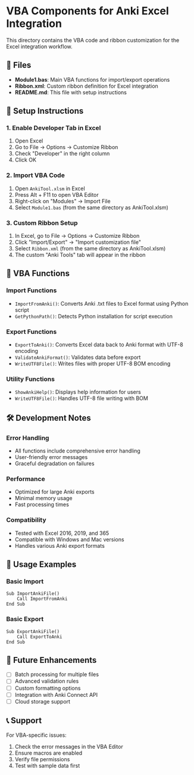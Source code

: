 # VBA Components for Anki Excel Integration

This directory contains the VBA code and ribbon customization for the Excel integration workflow.

## 📁 Files

- **Module1.bas**: Main VBA functions for import/export operations
- **Ribbon.xml**: Custom ribbon definition for Excel integration
- **README.md**: This file with setup instructions

## 🔧 Setup Instructions

### 1. Enable Developer Tab in Excel
1. Open Excel
2. Go to File → Options → Customize Ribbon
3. Check "Developer" in the right column
4. Click OK

### 2. Import VBA Code
1. Open `AnkiTool.xlsm` in Excel
2. Press Alt + F11 to open VBA Editor
3. Right-click on "Modules" → Import File
4. Select `Module1.bas` (from the same directory as AnkiTool.xlsm)

### 3. Custom Ribbon Setup
1. In Excel, go to File → Options → Customize Ribbon
2. Click "Import/Export" → "Import customization file"
3. Select `Ribbon.xml` (from the same directory as AnkiTool.xlsm)
4. The custom "Anki Tools" tab will appear in the ribbon

## 🎯 VBA Functions

### Import Functions
- `ImportFromAnki()`: Converts Anki .txt files to Excel format using Python script
- `GetPythonPath()`: Detects Python installation for script execution

### Export Functions
- `ExportToAnki()`: Converts Excel data back to Anki format with UTF-8 encoding
- `ValidateAnkiFormat()`: Validates data before export
- `WriteUTF8File()`: Writes files with proper UTF-8 BOM encoding

### Utility Functions
- `ShowAnkiHelp()`: Displays help information for users
- `WriteUTF8File()`: Handles UTF-8 file writing with BOM

## 🛠️ Development Notes

### Error Handling
- All functions include comprehensive error handling
- User-friendly error messages
- Graceful degradation on failures

### Performance
- Optimized for large Anki exports
- Minimal memory usage
- Fast processing times

### Compatibility
- Tested with Excel 2016, 2019, and 365
- Compatible with Windows and Mac versions
- Handles various Anki export formats

## 📝 Usage Examples

### Basic Import
```vba
Sub ImportAnkiFile()
    Call ImportFromAnki
End Sub
```

### Basic Export
```vba
Sub ExportAnkiFile()
    Call ExportToAnki
End Sub
```

## 🔮 Future Enhancements

- [ ] Batch processing for multiple files
- [ ] Advanced validation rules
- [ ] Custom formatting options
- [ ] Integration with Anki Connect API
- [ ] Cloud storage support

## 📞 Support

For VBA-specific issues:
1. Check the error messages in the VBA Editor
2. Ensure macros are enabled
3. Verify file permissions
4. Test with sample data first 